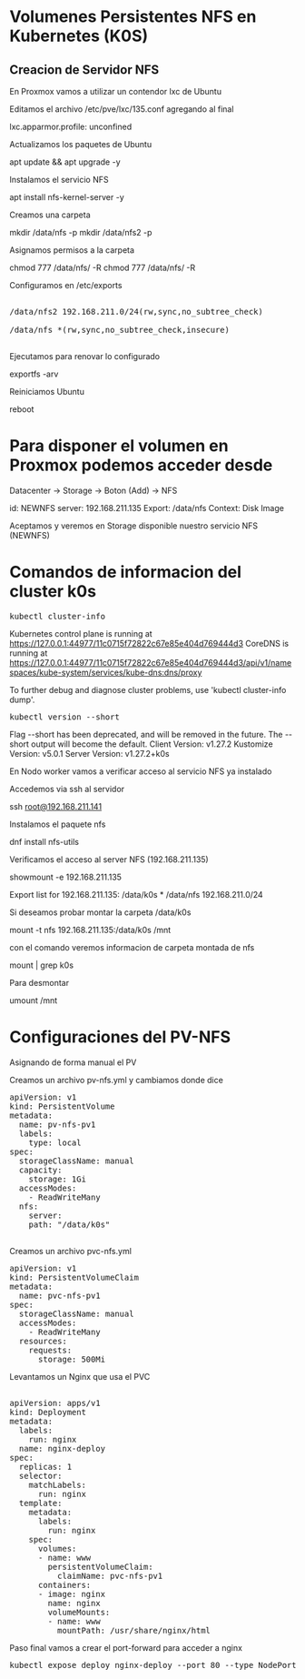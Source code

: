 
# Volumenes Persistentes NFS en Kubernetes (K0S)

## Creacion de Servidor NFS

En Proxmox vamos a utilizar un contendor lxc de Ubuntu

Editamos el archivo /etc/pve/lxc/135.conf agregando al final

lxc.apparmor.profile: unconfined


Actualizamos los paquetes de Ubuntu

apt update && apt upgrade -y

Instalamos el servicio NFS

apt install nfs-kernel-server -y

Creamos una carpeta 

mkdir /data/nfs -p
mkdir /data/nfs2 -p

Asignamos permisos a la carpeta

chmod 777 /data/nfs/ -R
chmod 777 /data/nfs/ -R

Configuramos en /etc/exports

<pre>

/data/nfs2 192.168.211.0/24(rw,sync,no_subtree_check)

/data/nfs *(rw,sync,no_subtree_check,insecure)

</pre>

Ejecutamos para renovar lo configurado

exportfs -arv

Reiniciamos Ubuntu

reboot

# Para disponer el volumen en Proxmox podemos acceder desde

Datacenter -> Storage -> Boton (Add) -> NFS

id: NEWNFS
server: 192.168.211.135
Export: /data/nfs
Context: Disk Image

Aceptamos y veremos en Storage disponible nuestro servicio NFS (NEWNFS)

# Comandos de informacion del cluster k0s

<pre>
kubectl cluster-info
</pre>

Kubernetes control plane is running at https://127.0.0.1:44977/11c0715f72822c67e85e404d769444d3
CoreDNS is running at https://127.0.0.1:44977/11c0715f72822c67e85e404d769444d3/api/v1/namespaces/kube-system/services/kube-dns:dns/proxy

To further debug and diagnose cluster problems, use 'kubectl cluster-info dump'.

<pre>
kubectl version --short
</pre>

Flag --short has been deprecated, and will be removed in the future. The --short output will become the default.
Client Version: v1.27.2
Kustomize Version: v5.0.1
Server Version: v1.27.2+k0s

En Nodo worker vamos a verificar acceso al servicio NFS ya instalado

Accedemos via ssh al servidor

ssh root@192.168.211.141

Instalamos el paquete nfs

dnf install nfs-utils

Verificamos el acceso al server NFS (192.168.211.135)

showmount -e 192.168.211.135

Export list for 192.168.211.135:
/data/k0s *
/data/nfs 192.168.211.0/24

Si deseamos probar montar la carpeta /data/k0s

mount -t nfs 192.168.211.135:/data/k0s /mnt

con el comando veremos informacion de carpeta montada de nfs

mount | grep k0s

Para desmontar

umount /mnt

# Configuraciones del PV-NFS

Asignando de forma manual el PV

Creamos un archivo pv-nfs.yml y cambiamos donde dice <nfs server ip> 
<pre>
apiVersion: v1
kind: PersistentVolume
metadata:
  name: pv-nfs-pv1
  labels:
    type: local
spec:
  storageClassName: manual
  capacity:
    storage: 1Gi
  accessModes:
    - ReadWriteMany
  nfs:
    server: <nfs server ip>
    path: "/data/k0s"

</pre>

Creamos un archivo pvc-nfs.yml 

<pre>
apiVersion: v1
kind: PersistentVolumeClaim
metadata:
  name: pvc-nfs-pv1
spec:
  storageClassName: manual
  accessModes:
    - ReadWriteMany
  resources:
    requests:
      storage: 500Mi
</pre>

Levantamos un Nginx que usa el PVC

<pre>

apiVersion: apps/v1
kind: Deployment
metadata:
  labels:
    run: nginx
  name: nginx-deploy
spec:
  replicas: 1
  selector:
    matchLabels:
      run: nginx
  template:
    metadata:
      labels:
        run: nginx
    spec:
      volumes:
      - name: www
        persistentVolumeClaim:
          claimName: pvc-nfs-pv1
      containers:
      - image: nginx
        name: nginx
        volumeMounts:
        - name: www
          mountPath: /usr/share/nginx/html
</pre>

Paso final vamos a crear el port-forward para acceder a nginx

<pre>
kubectl expose deploy nginx-deploy --port 80 --type NodePort
</pre>

